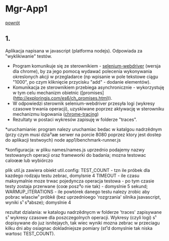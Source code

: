 Mgr-App1 
===============

[powrót](https://github.com/krzysiekdz/mgr-main)

## 1.
Aplikacja napisana w javascript (platforma nodejs). Odpowiada za "wyklikiwanie" testów. 
- Program komunikuje się ze sterownikiem - [selenium-webdriver](http://seleniumhq.github.io/selenium/docs/api/javascript/index.html) (wersja dla chrome), by za jego pomocą wydawać polecenia wykonywania okreslonych akcji w przegladarce (np wpisanie w pole tekstowe ciągu "1000", po czym kliknięcie przycisku "add" - dodanie elementów). 
- Komunikacja ze sterownikiem przebiega asynchronicznie - wykorzystuję w tym celu mechanizm obietnic ([promises] (http://exploringjs.com/es6/ch_promises.html)).
- W odpowiedzi sterownik selenium-webdriver przesyła logi (wykresy czasowe trwania operacji), uzyskiwane poprzez aktywację w sterowniku mechanizmu logowania ([chrome-tracing](https://www.chromium.org/developers/how-tos/trace-event-profiling-tool))
- Rezultaty w postaci wykresów  zapisuję w folderze "traces". 

*uruchamianie:
program nalezy uruchamiac bedac w katalgou nadrzêdnym (przy czym musi dzia³aæ serwer 
na porcie 8080 poprzez ktory jest dostep do aplikacji testwoych)
node app1/benchmark-runner.js

*konfiguracja:
w pliku names/names.js uprzednio podajemy nazwy testowanych operacji oraz frameworki 
do badania; mozna testowac caloœæ lub wybiórczo

plik util.js zawiera obiekt util.config:
	TEST_COUNT - tzn ile próbek dla kazdego rodzaju testu zebrac, domylsnie 4 
	TIMEOUT - ile czasu maksymalnie moze trwac pojedyncza operacja testowa - po tym czasie 
	testy zostaja przerwane (coœ posz³o nie tak) - domyslnie 5 sekund; 
	WARMUP_ITERATIONS - ile powtórek danego testu nalezy zrobic aby pobrac wlasciw¹ próbkê 
	(bez uprzednioego 'rozgrzania' silnika jsavascript, wyniki s¹ s³absze); domyslnie 4

rezultat dzialania: 
w katalogu nadrzêdnycm w folderze 'traces' zapisywane s¹ wykresy czasowe dla poszczegolnych 
operacji. Wykresy (czyli logi) s¹ dopisywane do juz isnitejaych, tak wiec wyniki mozna zebrac 
w przeciagu kilku dni aby osiagnac dokladniejsze pomiary (st¹d domyslnie tak niska wartosc TEST_COUNT).
